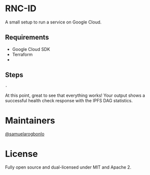 # RNC-ID

A small setup to run a service on Google Cloud. 

## Requirements
- Google Cloud SDK
- Terraform
- 

## Steps
```sh
- 
```


At this point, great to see that everything works! Your output shows a successful health check response with the IPFS DAG statistics.


# Maintainers

[@samuelarogbonlo](https://github.com/samuelarogbonlo)

# License

Fully open source and dual-licensed under MIT and Apache 2.
